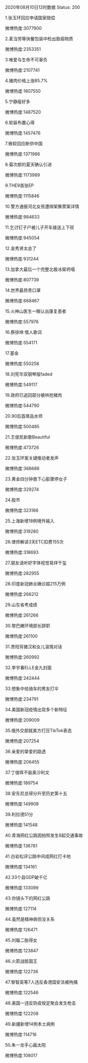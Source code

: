 2020年08月10日12时数据
Status: 200

1.张玉环回应申请国家赔偿

微博热度:3077900

2.麦当劳等快餐包装中检出致癌物质

微博热度:2353351

3.唯爱与生命不可辜负

微博热度:2107741

4.猪肉价格上涨85.7%

微博热度:1807550

5.宁静瘦好多

微博热度:1487520

6.软装布置心得

微博热度:1457476

7.微软回应断供中国

微博热度:1371966

8.菊次郎的夏天确认引进

微博热度:1173989

9.THE9首张EP

微博热度:1115846

10.警方通报河北女孩遭绑架撕票案详情

微博热度:984633

11.乞讨钉子户被儿子开车接送上下班

微博热度:945054

12.金秀贤太会了

微博热度:931244

13.加拿大最后一个完整北极冰架坍塌

微博热度:807739

14.世界最昂贵口罩

微博热度:668467

15.火神山医生一眼认出康复患者

微博热度:557976

16.蔡徐坤 情人歌词

微博热度:554171

17.基金

微博热度:550258

18.刘宪华双钢琴版faded

微博热度:549117

19.政府已追回部分被哄抢猪肉

微博热度:544790

20.90后首席品水师

微博热度:500485

21.王俊凯新歌Beautiful

微博热度:473726

22.张玉环案关键推动者发声

微博热度:368688

23.黄金四分钟救下心脏骤停女子

微博热度:329274

24.股市

微博热度:323166

25.上海新增18例境外输入

微博热度:319280

26.律师解读3天ETC扣费155次

微博热度:318693

27.朋友请听好字体视觉易烊千玺

微博热度:282955

28.印度新冠肺炎确诊超215万例

微博热度:266212

29.山东省考成绩

微博热度:261266

30.黎巴嫩环境部长辞职

微博热度:261100

31.贵阳背猪汉和女儿温情对话

微博热度:260992

32.李宇春ELLE金九封面

微博热度:242444

33.想象中给骑车的男友打伞

微博热度:234791

34.美国新冠疫情出现多个新特征

微博热度:209009

35.俄外交部就美方打压TikTok表态

微博热度:207254

36.亲爱的挚爱的路透

微博热度:206455

37.丁俊晖不敌奥沙利文

微博热度:189754

38.安东尼总得分升至历史第十五

微博热度:149908

39.利拉德51分

微博热度:141548

40.青海网红公路因拍照发生8起交通事故

微博热度:136781

41.白岩松评公路中间成网红打卡地

微博热度:134161

42.33个县GDP破千亿

微博热度:133099

43.你镜头下的网红公路

微博热度:127114

44.虽然是精神病但没关系

微博热度:126471

45.刘璇二胎得女

微博热度:123847

46.火箭战胜国王

微博热度:122736

47.黎智英等7人违反香港国安法被拘捕

微博热度:122546

48.美国一违反防疫规定聚会发生枪击

微博热度:122208

49.新疆新增14例本土病例

微博热度:114716

50.朱一龙手心画太阳

微博热度:108017


